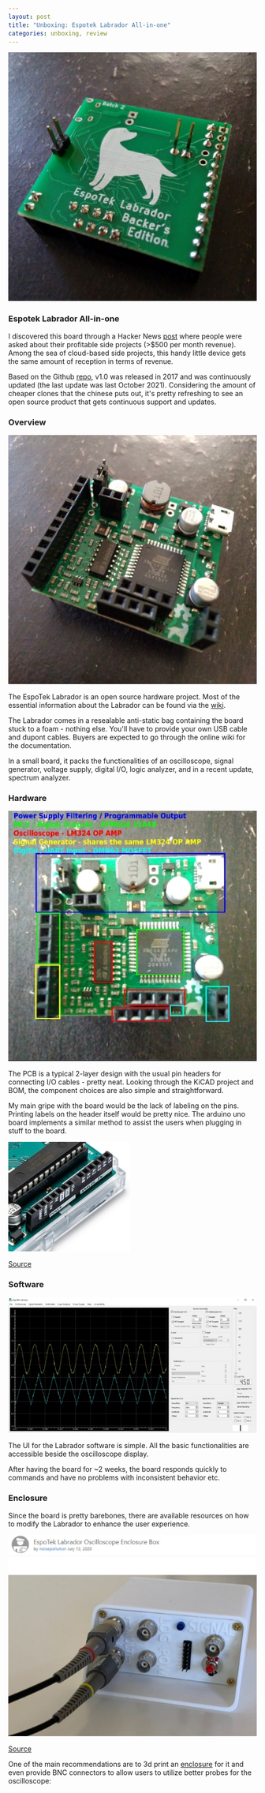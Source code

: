 ```yaml
---
layout: post
title: "Unboxing: Espotek Labrador All-in-one"
categories: unboxing, review
---
```

![Overview](/assets/espotek_labrador/Perspective_2.jpg)

### Espotek Labrador All-in-one

I discovered this board through a Hacker News [post](https://news.ycombinator.com/item?id=29669201) where people were asked about their profitable side projects (>$500 per month revenue). Among the sea of cloud-based side projects, this handy little device gets the same amount of reception in terms of revenue.

Based on the Github [repo](https://github.com/EspoTek/Labrador), v1.0 was released in 2017 and was continuously updated (the last update was last October 2021). Considering the amount of cheaper clones that the chinese puts out, it's pretty refreshing to see an open source product that gets continuous support and updates.

### Overview
![Perspective view](/assets/espotek_labrador/Perspective.jpg)

The EspoTek Labrador is an open source hardware project. Most of the essential information about the Labrador can be found via the [wiki](https://github.com/EspoTek/Labrador/wiki). 

The Labrador comes in a resealable anti-static bag containing the board stuck to a foam - nothing else. You'll have to provide your own USB cable and dupont cables. Buyers are expected to go through the online wiki for the documentation.

In a small board, it packs the functionalities of an oscilloscope, signal generator, voltage supply, digital I/O, logic analyzer, and in a recent update, spectrum analyzer.

### Hardware
![Hardware layout](/assets/espotek_labrador/Pinout.jpg)

The PCB is a typical 2-layer design with the usual pin headers for connecting I/O cables - pretty neat. Looking through the KiCAD project and BOM, the component choices are also simple and straightforward.

My main gripe with the board would be the lack of labeling on the pins. Printing labels on the header itself would be pretty nice. The arduino uno board implements a similar method to assist the users when plugging in stuff to the board.

![Hardware layout](/assets/espotek_labrador/Uno_pinouts.jpg)

[Source](https://store-usa.arduino.cc/products/arduino-uno-rev3/)

### Software
![Software UI](/assets/espotek_labrador/UI.jpg)

The UI for the Labrador software is simple. All the basic functionalities are accessible beside the oscilloscope display. 

After having the board for ~2 weeks, the board responds quickly to commands and have no problems with inconsistent behavior etc.

### Enclosure

Since the board is pretty barebones, there are available resources on how to modify the Labrador to enhance the user experience.

![Enclosure](/assets/espotek_labrador/enclosure.jpg)

[Source](https://www.thingiverse.com/thing:4540262)

One of the main recommendations are to 3d print an [enclosure](https://www.thingiverse.com/thing:4540262) for it and even provide BNC connectors to allow users to utilize better probes for the oscilloscope:



